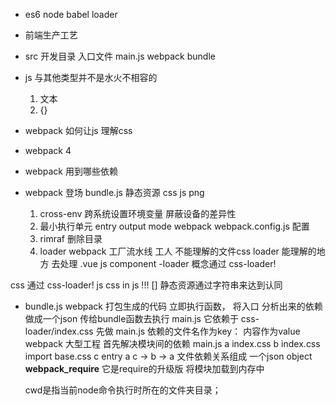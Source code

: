 - es6 node babel loader
- 前端生产工艺

- src  开发目录
  入口文件 main.js
  webpack bundle

- js 与其他类型并不是水火不相容的
  1. 文本 
  2. {}



- webpack  如何让js  理解css  
- webpack 4
- webpack 用到哪些依赖
- webpack 登场 bundle.js
  静态资源  css js png  
  1. cross-env 跨系统设置环境变量 屏蔽设备的差异性
  2. 最小执行单元
    entry  output  mode 
    webpack  webpack.config.js 配置
  3. rimraf 删除目录
  4. loader 
  webpack 工厂流水线
  工人 不能理解的文件css 
  loader 能理解的地方  去处理
  .vue js component
  -loader 概念通过  css-loader!



css 通过 css-loader!    js    css in js !!!
[]
静态资源通过字符串来达到认同
- bundle.js webpack 打包生成的代码
  立即执行函数， 
  将入口 分析出来的依赖  做成一个json 传给bundle函数去执行
  main.js 它依赖于 css-loader/index.css  先做
  main.js 依赖的文件名作为key： 内容作为value
  webpack  大型工程  首先解决模块间的依赖
  main.js a
  index.css b
  index.css   import base.css c
  entry  a
  c -> b -> a
  文件依赖关系组成 一个json object
  __webpack_require__ 它是require的升级版   将模块加载到内存中


  cwd是指当前node命令执行时所在的文件夹目录；